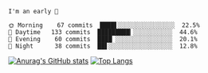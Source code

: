 <!--START_SECTION:productive-box-in-readme-->
```text
I'm an early 🐥

🌞 Morning    67 commits  ████▋░░░░░░░░░░░░░░░░  22.5%
🌆 Daytime   133 commits  █████████▎░░░░░░░░░░░  44.6%
🌃 Evening    60 commits  ████▏░░░░░░░░░░░░░░░░  20.1%
🌚 Night      38 commits  ██▋░░░░░░░░░░░░░░░░░░  12.8%
```
<!--END_SECTION:productive-box-in-readme-->
[![Anurag's GitHub stats](https://github-readme-stats.vercel.app/api?username=tykeaboyloy&count_private=true&theme=vue-light&show_icons=true)](https://github.com/anuraghazra/github-readme-stats)
[![Top Langs](https://github-readme-stats.vercel.app/api/top-langs/?username=tykeaboyloy&layout=compact&theme=vue-light&langs_count=8)](https://github.com/anuraghazra/github-readme-stats)
